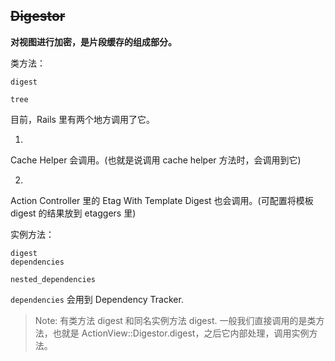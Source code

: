 ## ~~Digestor~~

**对视图进行加密，是片段缓存的组成部分。**

类方法：

```
digest

tree

```

目前，Rails 里有两个地方调用了它。

1)
Cache Helper 会调用。(也就是说调用 cache helper 方法时，会调用到它)

2)
Action Controller 里的 Etag With Template Digest 也会调用。(可配置将模板 digest 的结果放到 etaggers 里)

实例方法：

```
digest
dependencies

nested_dependencies
```

`dependencies` 会用到 Dependency Tracker.

> Note: 有类方法 digest 和同名实例方法 digest. 一般我们直接调用的是类方法，也就是 ActionView::Digestor.digest，之后它内部处理，调用实例方法。
